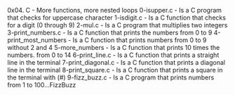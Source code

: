 0x04. C - More functions, more nested loops
0-isupper.c - Is a C program that checks for uppercase character
1-isdigit.c - Is a C function that checks for a digit (0 through 9)
2-mul.c - Is a C program that multiplies two integers
3-print_numbers.c - Is a C function that prints the numbers from 0  to 9
4-print_most_numbers - Is a C function that prints numbers from 0  to 9 without 2 and 4
5-more_numbers - Is a C function that prints 10 times the numbers. from 0  to 14
6-print_line.c - Is a C function that prints a straight line in the terminal
7-print_diagonal.c - Is a C function that prints a diagonal line in the terminal
8-print_square.c - Is a C function that prints a square in the terminal with (#)
9-fizz_buzz.c - Is a C program that prints numbers from 1 to 100...FizzBuzz
